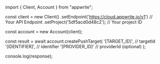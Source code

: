 import { Client, Account } from "appwrite";

const client = new Client()
    .setEndpoint('https://cloud.appwrite.io/v1') // Your API Endpoint
    .setProject('5df5acd0d48c2'); // Your project ID

const account = new Account(client);

const result = await account.createPushTarget(
    '[TARGET_ID]', // targetId
    '[IDENTIFIER]', // identifier
    '[PROVIDER_ID]' // providerId (optional)
);

console.log(response);
